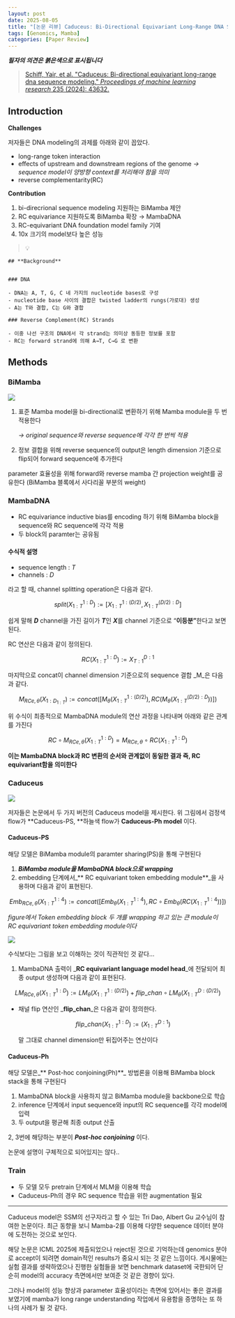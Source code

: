 ```yaml
---
layout: post
date: 2025-08-05
title: "[논문 리뷰] Caduceus: Bi-Directional Equivariant Long-Range DNA Sequence Modeling"
tags: [Genomics, Mamba]
categories: [Paper Review]
---
```


<span class="notion-red">_**필자의 의견은 붉은색으로 표시됩니다**_</span>


> [Schiff, Yair, et al. "Caduceus: Bi-directional equivariant long-range dna sequence modeling." ](https://pmc.ncbi.nlm.nih.gov/articles/PMC12189541/)[_Proceedings of machine learning research_](https://pmc.ncbi.nlm.nih.gov/articles/PMC12189541/)[ 235 (2024): 43632.](https://pmc.ncbi.nlm.nih.gov/articles/PMC12189541/)



## Introduction


**Challenges**


저자들은 DNA modeling의 과제를 아래와 같이 꼽았다.

- long-range token interaction
- effects of upstream and downstream regions of the genome 
_→ sequence model이 양방향 context를 처리해야 함을 의미_
- reverse complementarity(RC)

**Contribution**

1. bi-direcrional sequence modeling 지원하는 BiMamba 제안
1. RC equivariance 지원하도록 BiMamba 확장 → MambaDNA
1. RC-equivariant DNA foundation model family 기여
1. 10x 크기의 model보다 높은 성능

> 💡 


	## **Background**


	### DNA

	- DNA는 A, T, G, C 네 가지의 nucleotide bases로 구성
	- nucleotide base 사이의 결합은 twisted ladder의 rungs(가로대) 생성
	- A는 T와 결합, C는 G와 결합

	### Reverse Complement(RC) Strands

	- 이중 나선 구조의 DNA에서 각 strand는 의미상 동등한 정보를 포함
	- RC는 forward strand에 의해 A→T, C→G 로 변환


## Methods



### BiMamba


![](https://prod-files-secure.s3.us-west-2.amazonaws.com/542b861c-36a8-4051-84e5-8804b6728dba/2c247d59-7815-4980-99f0-8f0d21f445a7/image.png?X-Amz-Algorithm=AWS4-HMAC-SHA256&X-Amz-Content-Sha256=UNSIGNED-PAYLOAD&X-Amz-Credential=ASIAZI2LB4666V6HSNN5%2F20250902%2Fus-west-2%2Fs3%2Faws4_request&X-Amz-Date=20250902T180132Z&X-Amz-Expires=3600&X-Amz-Security-Token=IQoJb3JpZ2luX2VjEMn%2F%2F%2F%2F%2F%2F%2F%2F%2F%2FwEaCXVzLXdlc3QtMiJIMEYCIQC7fNP%2BNSBtpdh2YPojcDHsmeMz7r0iVGWa%2FohBmYafVQIhAMjP5IeefnFjTWZEb0vQ9i1fvdVbXxrvA1XaJKt3iKVNKv8DCDIQABoMNjM3NDIzMTgzODA1Igz0YYcaP7zHTPlPS7Eq3AP5srgfXF6NrBKwe477QjyMQ3L%2FY2%2BjngDUZN0QSVx0kzmoJFdOpS%2FVB8kPATX%2FcKzHjaOuamj2eJGKrq1JdJblow8nkvL8d5ibCLSG4pFVl4%2BvntD4xnKgL6GXq3LAmmib46rVdTAPHgl5hhg54dF%2FIU6XyUPAwIUIza9WbaXXMm5YiYuUPOCkgdRlS419%2FGnAlmC93F1O73Bb9oUD64pFcl1WMmDEFxZUySaCKfPm1k5jCxqH6%2BaWgAFmLRxODp0apHmo3%2FUGEd57ca6ZM5o1wek%2Bwi%2FfgWd%2FPq9UoNTzCpnR2JF2%2FRHQ48oeEb%2FKcWH2I7JWvy9OQH0UDAVojWuTrQqAUL72YSK49Dh1E%2B6fL01i8mXdJpTh5%2FBGii9cBoEi3S8Vsmx7%2Bjx01xwD5kYpHM12QXmzeAQEqDUVHgQh3n7fYne9hcL6O%2FEClouK%2F7QGxqqZJpPeaxGF%2BpcNBurpobJuFKQtJ0vVZOvxUS67TGI49OqKijimq3J52NAXTNt0Wh6IG9ol2f%2BMuVW%2FCKVe0bkCRE31YzMZEXdPv6%2F47ymVlw0Xr9AtBGEtRcaD7YDuGvzlsMrjy75vdJ9lxEUDFImVy4G5KF56HPra54tykx0CeCqZLPq1obfn6DCwydzFBjqkAbJjciXp1IIfm%2B03lRnAoIiVd5mJRf%2FMNiz5GjU3CYFdYWLVrTckvSV1A%2FNiy3OAJPlDQINXWzkbv7NMfd3kuTXwEHG0kzRyNbRanEa0OJB5eM7ycGkOkrHtlJI%2FNdJ1JzbkSrww%2BFYaXFWwOkCnnPKnl%2B2QDWgBcvoEyzhy%2FT%2BzsNG%2FgFmHam6iM8KJ7bnc3OxLTK6Jc76kL2BsNHA38UXITeY%2B&X-Amz-Signature=52ee53378fdeb917719d222a1ef39d725107b63635e36b9686dcf8ed1f458c09&X-Amz-SignedHeaders=host&x-amz-checksum-mode=ENABLED&x-id=GetObject)

1. 표준 Mamba model을 bi-directional로 변환하기 위해 Mamba module을 두 번 적용한다

	_→ original sequence와 reverse sequence에 각각 한 번씩 적용_

1. 정보 결합을 위해 reverse sequence의 output은 length dimension 기준으로 flip되어 forward sequence에 추가한다

parameter 효율성을 위해 forward와 reverse mamba 간 projection weight를 공유한다 (BiMamba 블록에서 사다리꼴 부분의 weight)



### MambaDNA

- RC equivariance inductive bias를 encoding 하기 위해 BiMamba block을 sequence와 RC sequence에 각각 적용
- 두 block의 paramter는 공유됨


#### 수식적 설명

- sequence length : _T_
- channels : _D_

라고 할 때,  channel splitting operation은 다음과 같다.


$$
split(X^{1:D}_{1:T}):=[X^{1:(D/2)}_{1:T},X^{(D/2):D}_{1:T}]
$$


<span class="notion-red">쉽게 말해 </span><span class="notion-red">_**D**_</span><span class="notion-red"> channel을 가진 길이가 </span><span class="notion-red">_**T**_</span><span class="notion-red">인 </span><span class="notion-red">_**X**_</span><span class="notion-red">를 channel 기준으로 “</span><span class="notion-red">**이등분”**</span><span class="notion-red">한다고 보면 된다.</span>


RC 연산은 다음과 같이 정의된다.


$$
RC(X^{1:D}_{1:T}):=X^{D:1}_{T:1}
$$


마지막으로 concat이 channel dimension 기준으로의 sequence 결합 _M_은 다음과 같다.


$$
M_{RCe,\theta}(X_{1:D_{1:T}}):=concat([M_{\theta}(X^{1:(D/2)}_{1:T}),RC(M_{\theta}(X^{(D/2):D}_{1:T}))])
$$


위 수식이 최종적으로 MambaDNA module의 연산 과정을 나타내며 아래와 같은 관계를 가진다


$$
RC\circ M_{RCe,\theta}(X^{1:D}_{1:T}) = M_{RCe,\theta} \circ RC(X^{1:D}_{1:T})
$$


**이는 MambaDNA block과 RC 변환의 순서와 관계없이 동일한 결과 즉, RC equivariant함을 의미한다**



### Caduceus


![](https://prod-files-secure.s3.us-west-2.amazonaws.com/542b861c-36a8-4051-84e5-8804b6728dba/f94a60d7-8145-473b-aef9-7c68d3ec604a/image.png?X-Amz-Algorithm=AWS4-HMAC-SHA256&X-Amz-Content-Sha256=UNSIGNED-PAYLOAD&X-Amz-Credential=ASIAZI2LB4666V6HSNN5%2F20250902%2Fus-west-2%2Fs3%2Faws4_request&X-Amz-Date=20250902T180132Z&X-Amz-Expires=3600&X-Amz-Security-Token=IQoJb3JpZ2luX2VjEMn%2F%2F%2F%2F%2F%2F%2F%2F%2F%2FwEaCXVzLXdlc3QtMiJIMEYCIQC7fNP%2BNSBtpdh2YPojcDHsmeMz7r0iVGWa%2FohBmYafVQIhAMjP5IeefnFjTWZEb0vQ9i1fvdVbXxrvA1XaJKt3iKVNKv8DCDIQABoMNjM3NDIzMTgzODA1Igz0YYcaP7zHTPlPS7Eq3AP5srgfXF6NrBKwe477QjyMQ3L%2FY2%2BjngDUZN0QSVx0kzmoJFdOpS%2FVB8kPATX%2FcKzHjaOuamj2eJGKrq1JdJblow8nkvL8d5ibCLSG4pFVl4%2BvntD4xnKgL6GXq3LAmmib46rVdTAPHgl5hhg54dF%2FIU6XyUPAwIUIza9WbaXXMm5YiYuUPOCkgdRlS419%2FGnAlmC93F1O73Bb9oUD64pFcl1WMmDEFxZUySaCKfPm1k5jCxqH6%2BaWgAFmLRxODp0apHmo3%2FUGEd57ca6ZM5o1wek%2Bwi%2FfgWd%2FPq9UoNTzCpnR2JF2%2FRHQ48oeEb%2FKcWH2I7JWvy9OQH0UDAVojWuTrQqAUL72YSK49Dh1E%2B6fL01i8mXdJpTh5%2FBGii9cBoEi3S8Vsmx7%2Bjx01xwD5kYpHM12QXmzeAQEqDUVHgQh3n7fYne9hcL6O%2FEClouK%2F7QGxqqZJpPeaxGF%2BpcNBurpobJuFKQtJ0vVZOvxUS67TGI49OqKijimq3J52NAXTNt0Wh6IG9ol2f%2BMuVW%2FCKVe0bkCRE31YzMZEXdPv6%2F47ymVlw0Xr9AtBGEtRcaD7YDuGvzlsMrjy75vdJ9lxEUDFImVy4G5KF56HPra54tykx0CeCqZLPq1obfn6DCwydzFBjqkAbJjciXp1IIfm%2B03lRnAoIiVd5mJRf%2FMNiz5GjU3CYFdYWLVrTckvSV1A%2FNiy3OAJPlDQINXWzkbv7NMfd3kuTXwEHG0kzRyNbRanEa0OJB5eM7ycGkOkrHtlJI%2FNdJ1JzbkSrww%2BFYaXFWwOkCnnPKnl%2B2QDWgBcvoEyzhy%2FT%2BzsNG%2FgFmHam6iM8KJ7bnc3OxLTK6Jc76kL2BsNHA38UXITeY%2B&X-Amz-Signature=ae1e37e66f43342301e38a5cd24c02e300cbdfb475e317fbc1ff97e9c3986aa3&X-Amz-SignedHeaders=host&x-amz-checksum-mode=ENABLED&x-id=GetObject)


저자들은 논문에서 두 가지 버전의 Caduceus model을 제시한다. 위 그림에서 검정색 flow가 **Caduceus-PS, **하늘색 flow가 **Caduceus-Ph model** 이다.



#### Caduceus-PS


해당 모델은 BiMamba module의 paramter sharing(PS)을 통해 구현된다

1. _**BiMamba module을 MambaDNA block으로 wrapping**_
1. embedding 단계에서_** RC equivariant token embedding module**_을 사용하며 다음과 같이 표현된다.

$$
Emb_{RCe,\theta}(X^{1:4}_{1:T}):=concat([Emb_{\theta}(X^{1:4}_{1:T}),RC \circ Emb_{\theta}(RC(X^{1:4}_{1:T}))])
$$


_figure에서 Token embedding block 두 개를 wrapping 하고 있는 큰 module이 RC equivariant token embedding module이다_


![](https://prod-files-secure.s3.us-west-2.amazonaws.com/542b861c-36a8-4051-84e5-8804b6728dba/b175e4da-71eb-4e91-8c23-a06dabe673c9/image.png?X-Amz-Algorithm=AWS4-HMAC-SHA256&X-Amz-Content-Sha256=UNSIGNED-PAYLOAD&X-Amz-Credential=ASIAZI2LB4666V6HSNN5%2F20250902%2Fus-west-2%2Fs3%2Faws4_request&X-Amz-Date=20250902T180132Z&X-Amz-Expires=3600&X-Amz-Security-Token=IQoJb3JpZ2luX2VjEMn%2F%2F%2F%2F%2F%2F%2F%2F%2F%2FwEaCXVzLXdlc3QtMiJIMEYCIQC7fNP%2BNSBtpdh2YPojcDHsmeMz7r0iVGWa%2FohBmYafVQIhAMjP5IeefnFjTWZEb0vQ9i1fvdVbXxrvA1XaJKt3iKVNKv8DCDIQABoMNjM3NDIzMTgzODA1Igz0YYcaP7zHTPlPS7Eq3AP5srgfXF6NrBKwe477QjyMQ3L%2FY2%2BjngDUZN0QSVx0kzmoJFdOpS%2FVB8kPATX%2FcKzHjaOuamj2eJGKrq1JdJblow8nkvL8d5ibCLSG4pFVl4%2BvntD4xnKgL6GXq3LAmmib46rVdTAPHgl5hhg54dF%2FIU6XyUPAwIUIza9WbaXXMm5YiYuUPOCkgdRlS419%2FGnAlmC93F1O73Bb9oUD64pFcl1WMmDEFxZUySaCKfPm1k5jCxqH6%2BaWgAFmLRxODp0apHmo3%2FUGEd57ca6ZM5o1wek%2Bwi%2FfgWd%2FPq9UoNTzCpnR2JF2%2FRHQ48oeEb%2FKcWH2I7JWvy9OQH0UDAVojWuTrQqAUL72YSK49Dh1E%2B6fL01i8mXdJpTh5%2FBGii9cBoEi3S8Vsmx7%2Bjx01xwD5kYpHM12QXmzeAQEqDUVHgQh3n7fYne9hcL6O%2FEClouK%2F7QGxqqZJpPeaxGF%2BpcNBurpobJuFKQtJ0vVZOvxUS67TGI49OqKijimq3J52NAXTNt0Wh6IG9ol2f%2BMuVW%2FCKVe0bkCRE31YzMZEXdPv6%2F47ymVlw0Xr9AtBGEtRcaD7YDuGvzlsMrjy75vdJ9lxEUDFImVy4G5KF56HPra54tykx0CeCqZLPq1obfn6DCwydzFBjqkAbJjciXp1IIfm%2B03lRnAoIiVd5mJRf%2FMNiz5GjU3CYFdYWLVrTckvSV1A%2FNiy3OAJPlDQINXWzkbv7NMfd3kuTXwEHG0kzRyNbRanEa0OJB5eM7ycGkOkrHtlJI%2FNdJ1JzbkSrww%2BFYaXFWwOkCnnPKnl%2B2QDWgBcvoEyzhy%2FT%2BzsNG%2FgFmHam6iM8KJ7bnc3OxLTK6Jc76kL2BsNHA38UXITeY%2B&X-Amz-Signature=5fd6a6c89f1ed12c510073adabc73df14c0259ec4a60036dcff6e29377a22282&X-Amz-SignedHeaders=host&x-amz-checksum-mode=ENABLED&x-id=GetObject)


<span class="notion-red">수식보다는 그림을 보고 이해하는 것이 직관적인 것 같다…</span>

1. MambaDNA 출력이 _**RC equivariant language model head**_에 전달되어 최종 output 생성하며 다음과 같이 표현된다.

$$
LM_{RCe,\theta}(X^{1:D}_{1:T}):= LM_{\theta}(X^{1:(D/2)}_{1:T})+flip\_chan\circ LM_{\theta}(X^{D:(D/2)}_{1:T})
$$

- 채널 flip 연산인 _**flip\_chan**_은 다음과 같이 정의한다.

	$$
	flip\_chan(X^{1:D}_{1:T}):=(X^{D:1}_{1:T})
	$$


	말 그대로 channel dimension만 뒤집어주는 연산이다



#### Caduceus-Ph


해당 모델은_** Post-hoc conjoining(Ph)**_ 방법론을 이용해 BiMamba block stack을 통해 구현된다

1. MambaDNA block을 사용하지 않고 BiMamba module을 backbone으로 학습
1. inference 단계에서 input sequence와 input의 RC sequence를 각각 model에 입력
1. 두 output을 평균해 최종 output 산출

2, 3번에 해당하는 부분이 _**Post-hoc conjoining**_ 이다.


<span class="notion-red">논문에 설명이 구체적으로 되어있지는 않다..</span>



### Train

- 두 모델 모두 pretrain 단계에서 MLM을 이용해 학습
- Caduceus-Ph의 경우 RC sequence 학습을 위한 augmentation 필요

---


<span class="notion-red">Caduceus model은 SSM의 선구자라고 할 수 있는 Tri Dao, Albert Gu 교수님이 참여한 논문이다. 최근 동향을 보니 Mamba-2를 이용해 다양한 sequence 데이터 분야에 도전하는 것으로 보인다.</span>


<span class="notion-red">해당 논문은 ICML 2025에 제출되었으나 reject된 것으로 기억하는데 genomics 분야로 accept이 되려면 domain적인 results가 중요시 되는 것 같은 느낌이다. 게시물에는 실험 결과를 생략하였으나 진행한 실험들을 보면 benchmark dataset에 국한되어 단순히 model의 accuracy 측면에서만 보여준 것 같은 경향이 있다.</span>


<span class="notion-red">그러나 model의 성능 향상과 parameter 효율성이라는 측면에 있어서는 좋은 결과를 보였기에 mamba가 long range understanding 작업에서 유용함을 증명하는 또 하나의 사례가 될 것 같다.</span>

